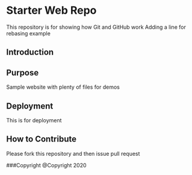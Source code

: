 # Starter Web Repo

This repository is for showing how Git and GitHub work
Adding a line for rebasing example


## Introduction

## Purpose

Sample website with plenty of files for demos

## Deployment
This is for deployment

## How to Contribute
Please fork this repository and then issue pull request

###Copyright
@Copyright 2020